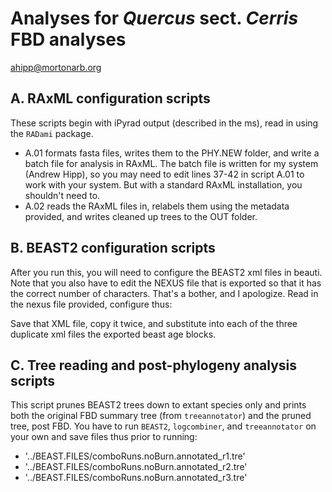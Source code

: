 # Analyses for _Quercus_ sect. _Cerris_ FBD analyses
ahipp@mortonarb.org

## A. RAxML configuration scripts
These scripts begin with iPyrad output (described in the ms), read in using the `RADami` package.
* A.01 formats fasta files, writes them to the PHY.NEW folder, and write a batch file for analysis in RAxML. The batch file is written for my system (Andrew Hipp), so you may need to edit lines 37-42 in script A.01 to work with your system. But with a standard RAxML installation, you shouldn't need to.  
* A.02 reads the RAxML files in, relabels them using the metadata provided, and writes cleaned up trees to the OUT folder.

## B. BEAST2 configuration scripts
After you run this, you will need to configure the BEAST2 xml files in beauti.
Note that you also have to edit the NEXUS file that is exported so that it has the correct number of characters. That's a bother, and I apologize.
Read in the nexus file provided, configure thus:

Save that XML file, copy it twice, and substitute into each of the three duplicate
xml files the exported beast age blocks.

## C. Tree reading and post-phylogeny analysis scripts
This script prunes BEAST2 trees down to extant species only and prints both the original FBD summary tree (from `treeannotator`) and the pruned tree, post FBD. You have to run `BEAST2`, `logcombiner`, and `treeannotator` on your own and save files thus prior to running:
* '../BEAST.FILES/comboRuns.noBurn.annotated_r1.tre'
* '../BEAST.FILES/comboRuns.noBurn.annotated_r2.tre'
* '../BEAST.FILES/comboRuns.noBurn.annotated_r3.tre'
